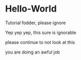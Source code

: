 # Hello-World
Tutorial fodder, please ignore

Yep yep yep, this sure is ignorable 

please continue to not look at this

you are doing an awful job
